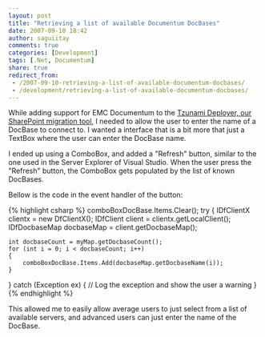 ```yaml
---
layout: post
title: "Retrieving a list of available Documentum DocBases"
date: 2007-09-10 18:42
author: saguiitay
comments: true
categories: [Development]
tags: [.Net, Documentum]
share: true
redirect_from:
 - /2007-09-10-retrieving-a-list-of-available-documentum-docbases/
 - /development/retrieving-a-list-of-available-documentum-docbases/
---
```

While adding support for EMC Documentum to the [Tzunami Deployer, our SharePoint migration tool](http://www.tzunami.net/), 
I needed to allow the user to enter the name of a DocBase to connect to. I wanted a interface that is a bit more that just 
a TextBox where the user can enter the DocBase name. 

I ended up using a ComboBox, and added a "Refresh" button, similar to the one used in the Server Explorer of Visual Studio. 
When the user press the "Refresh" button, the ComboBox gets populated by the list of known DocBases. 

Bellow is the code in the event handler of the button:

{% highlight csharp %}
comboBoxDocBase.Items.Clear();
try
{
    IDfClientX clientx = new DfClientX();
    IDfClient client = clientx.getLocalClient();
    IDfDocbaseMap docbaseMap = client.getDocbaseMap();

    int docbaseCount = myMap.getDocbaseCount();
    for (int i = 0; i < docbaseCount; i++)
    {
        comboBoxDocBase.Items.Add(docbaseMap.getDocbaseName(i));
    }
}
catch (Exception ex)
{
    // Log the exception and show the user a warning
}
{% endhighlight %}

This allowed me to easily allow average users to just select from a list of available servers, 
and advanced users can just enter the name of the DocBase.




